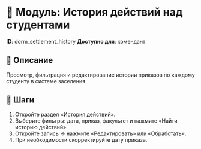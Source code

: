 # 📘 Модуль: История действий над студентами
**ID**: dorm_settlement_history
**Доступно для**: комендант

## 📝 Описание
Просмотр, фильтрация и редактирование истории приказов по каждому студенту в системе заселения.

## 🩜 Шаги
1. Откройте раздел «История действий».
2. Выберите фильтры: дата, приказ, факультет и нажмите «Найти историю действий».
3. Откройте запись → нажмите «Редактировать» или «Обработать».
4. При необходимости скорректируйте дату приказа.
